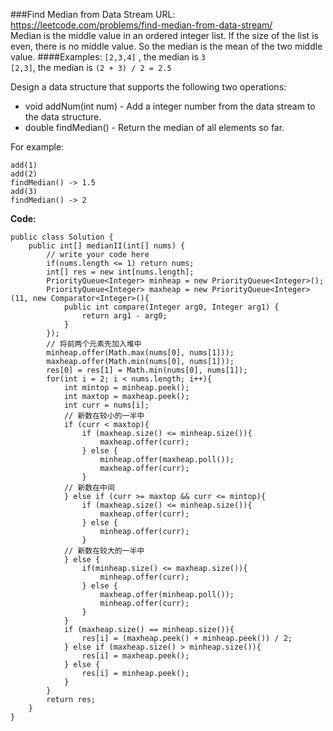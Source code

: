 ###Find Median from Data Stream
URL: https://leetcode.com/problems/find-median-from-data-stream/</br>
Median is the middle value in an ordered integer list. If the size of the list is even, there is no middle value. So the median is the mean of the two middle value.
####Examples: 
`[2,3,4]` , the median is `3`</br>
`[2,3]`, the median is `(2 + 3) / 2 = 2.5`</br>

Design a data structure that supports the following two operations:

- void addNum(int num) - Add a integer number from the data stream to the data structure.
- double findMedian() - Return the median of all elements so far.

For example:</br>

	add(1)
	add(2)
	findMedian() -> 1.5
	add(3) 
	findMedian() -> 2


__Code:__

	public class Solution {
	    public int[] medianII(int[] nums) {
	        // write your code here
	        if(nums.length <= 1) return nums;
	        int[] res = new int[nums.length];
	        PriorityQueue<Integer> minheap = new PriorityQueue<Integer>();
	        PriorityQueue<Integer> maxheap = new PriorityQueue<Integer>(11, new Comparator<Integer>(){
	            public int compare(Integer arg0, Integer arg1) {
	                return arg1 - arg0;
	            }
	        });
	        // 将前两个元素先加入堆中
	        minheap.offer(Math.max(nums[0], nums[1]));
	        maxheap.offer(Math.min(nums[0], nums[1]));
	        res[0] = res[1] = Math.min(nums[0], nums[1]);
	        for(int i = 2; i < nums.length; i++){
	            int mintop = minheap.peek();
	            int maxtop = maxheap.peek();
	            int curr = nums[i];
	            // 新数在较小的一半中
	            if (curr < maxtop){
	                if (maxheap.size() <= minheap.size()){
	                    maxheap.offer(curr);
	                } else {
	                    minheap.offer(maxheap.poll());
	                    maxheap.offer(curr);
	                }
	            // 新数在中间
	            } else if (curr >= maxtop && curr <= mintop){
	                if (maxheap.size() <= minheap.size()){
	                    maxheap.offer(curr);
	                } else {
	                    minheap.offer(curr);
	                }
	            // 新数在较大的一半中
	            } else {
	                if(minheap.size() <= maxheap.size()){
	                    minheap.offer(curr);
	                } else {
	                    maxheap.offer(minheap.poll());
	                    minheap.offer(curr);
	                }
	            }
	            if (maxheap.size() == minheap.size()){
	                res[i] = (maxheap.peek() + minheap.peek()) / 2;
	            } else if (maxheap.size() > minheap.size()){
	                res[i] = maxheap.peek();
	            } else {
	                res[i] = minheap.peek();
	            }
	        }
	        return res;
	    }
	}
